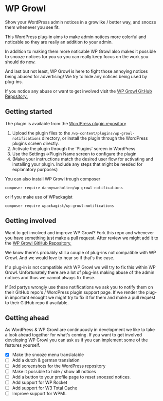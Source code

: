 # WP Growl
Show your WordPress admin notices in a growlike / better way, and snooze them whenever you see fit.

This WordPress plug-in aims to make admin notices more colorful and noticable so they are really an addition to your admin. 

In addition to making them more noticable WP Growl also makes it possible to snooze notices for you so you can really keep focus on the work you should do now.

And last but not least, WP Growl is here to fight those annoying notices being abused for advertising! We try to hide any notices being used by plug-ins. 

If you notice any abuse or want to get involved visit the [WP Growl GitHub Repository.](https://github.com/DannyvanHolten/wp-growl-notifications)

## Getting started

The plugin is available from the [WordPress plugin repository](http://www.wordpress.org/plugins/wp-growl-notifications)

1. Upload the plugin files to the `/wp-content/plugins/wp-growl-notifications` directory, or install the plugin through the WordPress plugins screen directly.
2. Activate the plugin through the 'Plugins' screen in WordPress
3. Use the Settings->Plugin Name screen to configure the plugin
4. (Make your instructions match the desired user flow for activating and installing your plugin. Include any steps that might be needed for explanatory purposes)

You can also install WP Growl trough composer

`composer require dannyvanholten/wp-growl-notifications`

or if you make use of WPackagist

`composer require wpackagist/wp-growl-notifications`

## Getting involved

Want to get involved and improve WP Growl? Fork this repo and whenever you have something just make a pull request. After review we might add it to the [WP Growl GitHub Repository.](https://github.com/DannyvanHolten/wp-growl-notifications)

We know there's probably still a couple of plug-ins not compatible with WP Growl. And we would love to hear so if that's the case.

If a plug-in is not compatible with WP Growl we will try to fix this within WP Growl. Unfortunately there are a lot of plug-ins making abuse of the admin notices and thus we cannot always fix these.

If 3rd partys wrongly use these notifications we ask you to notify them on their GitHub repo's / WordPress plugin support page. If we render the plug-in important enought we might try to fix it for them and make a pull request to their GitHub repo if available.

## Getting ahead

As WordPress & WP Growl are continuously in development we like to take a look ahead together for what's coming. If you want to get involved developing WP Growl you can ask us if you can implement some of the features yourself.

- [x] Make the snooze menu translatable
- [ ] Add a dutch & german translation
- [ ] Add screenshots for the WordPress repository
- [ ] Make it possible to hide / show all notices
- [ ] Add a button to your profile page to reset snoozed notices.
- [ ] Add support for WP Rocket
- [ ] Add support for W3 Total Cache
- [ ] Improve support for WPML